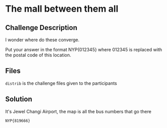 # The mall between them all
## Challenge Description
I wonder where do these converge.

Put your answer in the format NYP{012345} where 012345 is replaced with the postal code of this location. 

## Files
`distrib` is the challenge files given to the participants

## Solution
It's Jewel Changi Airport, the map is all the bus numbers that go there

```
NYP{819666}
```